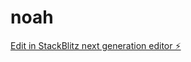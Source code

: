 # noah

[Edit in StackBlitz next generation editor ⚡️](https://stackblitz.com/~/github.com/Noahmaman/noah)